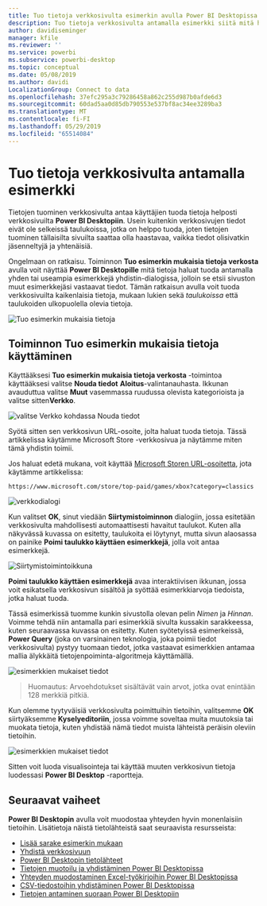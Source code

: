 ```yaml
---
title: Tuo tietoja verkkosivulta esimerkin avulla Power BI Desktopissa
description: Tuo tietoja verkkosivulta antamalla esimerkki siitä mitä haluat tuoda
author: davidiseminger
manager: kfile
ms.reviewer: ''
ms.service: powerbi
ms.subservice: powerbi-desktop
ms.topic: conceptual
ms.date: 05/08/2019
ms.author: davidi
LocalizationGroup: Connect to data
ms.openlocfilehash: 37efc295a3c79286458a862c255d987b0afde6d3
ms.sourcegitcommit: 60dad5aa0d85db790553e537bf8ac34ee3289ba3
ms.translationtype: MT
ms.contentlocale: fi-FI
ms.lasthandoff: 05/29/2019
ms.locfileid: "65514084"
---
```

# <a name="get-data-from-a-web-page-by-providing-an-example"></a>Tuo tietoja verkkosivulta antamalla esimerkki

Tietojen tuominen verkkosivulta antaa käyttäjien tuoda tietoja helposti verkkosivuilta **Power BI Desktopiin**. Usein kuitenkin verkkosivujen tiedot eivät ole selkeissä taulukoissa, jotka on helppo tuoda, joten tietojen tuominen tällaisilta sivuilta saattaa olla haastavaa, vaikka tiedot olisivatkin jäsenneltyjä ja yhtenäisiä. 

Ongelmaan on ratkaisu. Toiminnon **Tuo esimerkin mukaisia tietoja verkosta** avulla voit näyttää **Power BI Desktopille** mitä tietoja haluat tuoda antamalla yhden tai useampia esimerkkejä yhdistin-dialogissa, jolloin se etsii sivuston muut esimerkkejäsi vastaavat tiedot. Tämän ratkaisun avulla voit tuoda verkkosivuilta kaikenlaisia tietoja, mukaan lukien sekä *taulukoissa* että taulukoiden ulkopuolella olevia tietoja. 

![Tuo esimerkin mukaisia tietoja](media/desktop-connect-to-web-by-example/web-by-example_01.png)



## <a name="using-get-data-from-web-by-example"></a>Toiminnon Tuo esimerkin mukaisia tietoja käyttäminen

Käyttääksesi **Tuo esimerkin mukaisia tietoja verkosta** -toimintoa käyttääksesi valitse **Nouda tiedot** **Aloitus**-valintanauhasta. Ikkunan avauduttua valitse **Muut** vasemmassa ruudussa olevista kategorioista ja valitse sitten**Verkko**.

![valitse Verkko kohdassa Nouda tiedot](media/desktop-connect-to-web-by-example/web-by-example_03.png)

Syötä sitten sen verkkosivun URL-osoite, jolta haluat tuoda tietoja. Tässä artikkelissa käytämme Microsoft Store -verkkosivua ja näytämme miten tämä yhdistin toimii. 

Jos haluat edetä mukana, voit käyttää [Microsoft Storen URL-osoitetta](https://www.microsoft.com/store/top-paid/games/xbox?category=classics), jota käytämme artikkelissa:

    https://www.microsoft.com/store/top-paid/games/xbox?category=classics

![verkkodialogi](media/desktop-connect-to-web-by-example/web-by-example_04.png)

Kun valitset **OK**, sinut viedään **Siirtymistoiminnon** dialogiin, jossa esitetään verkkosivulta mahdollisesti automaattisesti havaitut taulukot. Kuten alla näkyvässä kuvassa on esitetty, taulukoita ei löytynyt, mutta sivun alaosassa on painike **Poimi taulukko käyttäen esimerkkejä**, jolla voit antaa esimerkkejä.


![Siirtymistoimintoikkuna](media/desktop-connect-to-web-by-example/web-by-example_05.png)

**Poimi taulukko käyttäen esimerkkejä** avaa interaktiivisen ikkunan, jossa voit esikatsella verkkosivun sisältöä ja syöttää esimerkkiarvoja tiedoista, jotka haluat tuoda. 

Tässä esimerkissä tuomme kunkin sivustolla olevan pelin *Nimen* ja *Hinnan*. Voimme tehdä niin antamalla pari esimerkkiä sivulta kussakin sarakkeessa, kuten seuraavassa kuvassa on esitetty. Kuten syötetyissä esimerkeissä, **Power Query** (joka on varsinainen teknologia, joka poimii tiedot verkkosivulta) pystyy tuomaan tiedot, jotka vastaavat esimerkkien antamaa mallia älykkäitä tietojenpoiminta-algoritmeja käyttämällä.

![esimerkkien mukaiset tiedot](media/desktop-connect-to-web-by-example/web-by-example_06.png)

> Huomautus: Arvoehdotukset sisältävät vain arvot, jotka ovat enintään 128 merkkiä pitkiä.

Kun olemme tyytyväisiä verkkosivulta poimittuihin tietoihin, valitsemme **OK** siirtyäksemme **Kyselyeditoriin**, jossa voimme soveltaa muita muutoksia tai muokata tietoja, kuten yhdistää nämä tiedot muista lähteistä peräisin oleviin tietoihin.

![esimerkkien mukaiset tiedot](media/desktop-connect-to-web-by-example/web-by-example_07.png)

Sitten voit luoda visualisointeja tai käyttää muuten verkkosivun tietoja luodessasi **Power BI Desktop** -raportteja.


## <a name="next-steps"></a>Seuraavat vaiheet
**Power BI Desktopin** avulla voit muodostaa yhteyden hyvin monenlaisiin tietoihin. Lisätietoja näistä tietolähteistä saat seuraavista resursseista:

* [Lisää sarake esimerkin mukaan](desktop-add-column-from-example.md)
* [Yhdistä verkkosivuun](desktop-connect-to-web.md)
* [Power BI Desktopin tietolähteet](desktop-data-sources.md)
* [Tietojen muotoilu ja yhdistäminen Power BI Desktopissa](desktop-shape-and-combine-data.md)
* [Yhteyden muodostaminen Excel-työkirjoihin Power BI Desktopissa](desktop-connect-excel.md)   
* [CSV-tiedostoihin yhdistäminen Power BI Desktopissa](desktop-connect-csv.md)   
* [Tietojen antaminen suoraan Power BI Desktopiin](desktop-enter-data-directly-into-desktop.md)   


